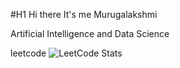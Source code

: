 #H1 Hi there It's me Murugalakshmi

Artificial Intelligence and Data Science


leetcode
![LeetCode Stats](https://leetcard.jacoblin.cool/murugalakshmi2003?theme=dark&font=Antic%20Didone)
